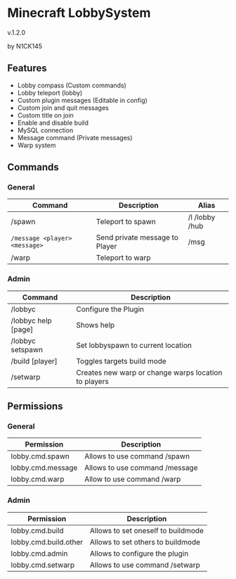 # Minecraft LobbySystem
v.1.2.0

by N1CK145
## Features
* Lobby compass (Custom commands)
* Lobby teleport (lobby)
* Custom plugin messages (Editable in config)
* Custom join and quit messages
* Custom title on join
* Enable and disable build
* MySQL connection
* Message command (Private messages)
* Warp system

## Commands
### General
| Command | Description | Alias |
| ------- | ----------- | ----- |
| /spawn  | Teleport to spawn | /l /lobby /hub |
| `/message <player> <message>` | Send private message to Player | /msg |
| /warp <warp> | Teleport to warp |  |

### Admin
| Command | Description |
| ------- | ----------- |
| /lobbyc  | Configure the Plugin |
| /lobbyc help [page]   | Shows help |
| /lobbyc setspawn | Set lobbyspawn to current location |
| /build [player] | Toggles targets build mode |
| /setwarp <warp> | Creates new warp or change warps location to players |

## Permissions
### General
| Permission | Description |
| ---------- | ----------- |
| lobby.cmd.spawn | Allows to use command /spawn |
| lobby.cmd.message | Allows to use command /message |
| lobby.cmd.warp | Allow to use command /warp |

### Admin
| Permission | Description |
| ---------- | ----------- |
| lobby.cmd.build | Allows to set oneself to buildmode |
| lobby.cmd.build.other | Allows to set others to buildmode |
| lobby.cmd.admin | Allows to configure the plugin |
| lobby.cmd.setwarp | Allows to use command /setwarp |
